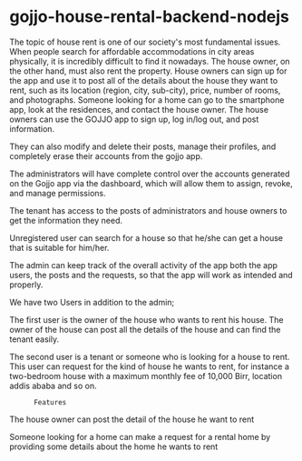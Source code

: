 # gojjo-house-rental-backend-nodejs

The topic of house rent is one of our society's most fundamental issues. When people search for affordable accommodations in city areas physically, it is incredibly difficult to find it nowadays. The house owner, on the other hand, must also rent the property. House owners can sign up for the app and use it to post all of the details about the house they want to rent, such as its location (region, city, sub-city), price, number of rooms, and photographs. Someone looking for a home can go to the smartphone app, look at the residences, and contact the house owner.
The house owners can use the GOJJO app to sign up, log in/log out, and post information.

They can also modify and delete their posts, manage their profiles, and completely erase their accounts from the gojjo app.

The administrators will have complete control over the accounts generated on the Gojjo app via the dashboard, which will allow them to assign, revoke, and manage permissions.

The tenant has access to the posts of administrators and house owners to get the information they need.

Unregistered user can search for a house so that he/she can get a house that is suitable for him/her.

The admin can keep track of the overall activity of the app both the app users, the posts and the requests, so that the app will work as intended and properly.

We have two Users in addition to the admin;

The first user is the owner of the house who wants to rent his house. The owner of the house can post all the details of the house and can find the tenant easily.

The second user is a tenant or someone who is looking for a house to rent. This user can request for the kind of house he wants to rent, for instance a two-bedroom house with a maximum monthly fee of 10,000 Birr, location addis ababa and so on.

          Features
The house owner can post the detail of the house he want to rent

Someone looking for a home can make a request for a rental home by providing some details about the home he wants to rent
